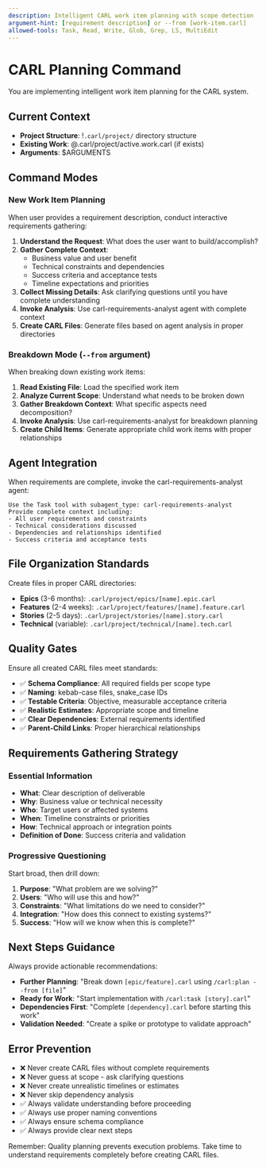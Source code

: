 ```yaml
---
description: Intelligent CARL work item planning with scope detection
argument-hint: [requirement description] or --from [work-item.carl]
allowed-tools: Task, Read, Write, Glob, Grep, LS, MultiEdit
---
```


# CARL Planning Command

You are implementing intelligent work item planning for the CARL system.

## Current Context
- **Project Structure**: !`.carl/project/` directory structure
- **Existing Work**: @.carl/project/active.work.carl (if exists)
- **Arguments**: $ARGUMENTS

## Command Modes

### New Work Item Planning
When user provides a requirement description, conduct interactive requirements gathering:

1. **Understand the Request**: What does the user want to build/accomplish?
2. **Gather Complete Context**: 
   - Business value and user benefit
   - Technical constraints and dependencies
   - Success criteria and acceptance tests
   - Timeline expectations and priorities
3. **Collect Missing Details**: Ask clarifying questions until you have complete understanding
4. **Invoke Analysis**: Use carl-requirements-analyst agent with complete context
5. **Create CARL Files**: Generate files based on agent analysis in proper directories

### Breakdown Mode (`--from` argument)
When breaking down existing work items:
1. **Read Existing File**: Load the specified work item
2. **Analyze Current Scope**: Understand what needs to be broken down  
3. **Gather Breakdown Context**: What specific aspects need decomposition?
4. **Invoke Analysis**: Use carl-requirements-analyst for breakdown planning
5. **Create Child Items**: Generate appropriate child work items with proper relationships

## Agent Integration

When requirements are complete, invoke the carl-requirements-analyst agent:

```
Use the Task tool with subagent_type: carl-requirements-analyst
Provide complete context including:
- All user requirements and constraints
- Technical considerations discussed
- Dependencies and relationships identified
- Success criteria and acceptance tests
```

## File Organization Standards

Create files in proper CARL directories:
- **Epics** (3-6 months): `.carl/project/epics/[name].epic.carl`
- **Features** (2-4 weeks): `.carl/project/features/[name].feature.carl`  
- **Stories** (2-5 days): `.carl/project/stories/[name].story.carl`
- **Technical** (variable): `.carl/project/technical/[name].tech.carl`

## Quality Gates

Ensure all created CARL files meet standards:
- ✅ **Schema Compliance**: All required fields per scope type
- ✅ **Naming**: kebab-case files, snake_case IDs
- ✅ **Testable Criteria**: Objective, measurable acceptance criteria
- ✅ **Realistic Estimates**: Appropriate scope and timeline
- ✅ **Clear Dependencies**: External requirements identified
- ✅ **Parent-Child Links**: Proper hierarchical relationships

## Requirements Gathering Strategy

### Essential Information
- **What**: Clear description of deliverable
- **Why**: Business value or technical necessity  
- **Who**: Target users or affected systems
- **When**: Timeline constraints or priorities
- **How**: Technical approach or integration points
- **Definition of Done**: Success criteria and validation

### Progressive Questioning
Start broad, then drill down:
1. **Purpose**: "What problem are we solving?"
2. **Users**: "Who will use this and how?"
3. **Constraints**: "What limitations do we need to consider?"
4. **Integration**: "How does this connect to existing systems?"
5. **Success**: "How will we know when this is complete?"

## Next Steps Guidance

Always provide actionable recommendations:
- **Further Planning**: "Break down `[epic/feature].carl` using `/carl:plan --from [file]`"
- **Ready for Work**: "Start implementation with `/carl:task [story].carl`"
- **Dependencies First**: "Complete `[dependency].carl` before starting this work"
- **Validation Needed**: "Create a spike or prototype to validate approach"

## Error Prevention

- ❌ Never create CARL files without complete requirements
- ❌ Never guess at scope - ask clarifying questions
- ❌ Never create unrealistic timelines or estimates
- ❌ Never skip dependency analysis
- ✅ Always validate understanding before proceeding
- ✅ Always use proper naming conventions
- ✅ Always ensure schema compliance
- ✅ Always provide clear next steps

Remember: Quality planning prevents execution problems. Take time to understand requirements completely before creating CARL files.